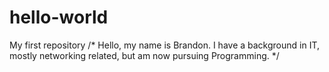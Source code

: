 # hello-world
My first repository
/* Hello, my name is Brandon. I have a background in IT, mostly networking related, but am now pursuing Programming. */
